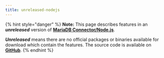 ```yaml
---
title: unreleased-nodejs
---
```


{% hint style="danger" %}
**Note:** This page describes features in an _**unreleased**_ version of [**MariaDB Connector/Node.js**](https://app.gitbook.com/s/CjGYMsT2MVP4nd3IyW2L/mariadb-connector-nodejs).&#x20;

_**Unreleased**_ means there are no official packages or binaries available for download which contain the features. The source code is available on [**GitHub**](https://github.com/mariadb-corporation/mariadb-connector-nodejs/).
{% endhint %}
